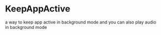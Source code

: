 # KeepAppActive
a way to keep app active in background mode and you can also play audio in background mode
